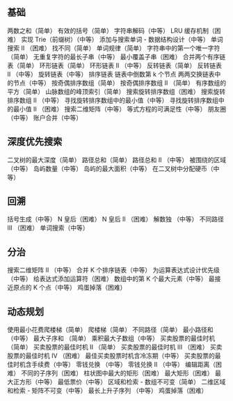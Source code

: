 





## 基础
两数之和（简单）
有效的括号（简单）
字符串解码（中等）
LRU 缓存机制（困难）
实现 Trie（前缀树）（中等）
添加与搜索单词 - 数据结构设计（中等）
单词搜索 II （困难）
找不同（简单）
单词规律（简单）
字符串中的第一个唯一字符（简单）
无重复字符的最长子串（中等）
最小覆盖子串（困难）
合并两个有序链表（简单）
环形链表（简单）
环形链表 II （中等）
反转链表（简单）
反转链表 II （中等）
旋转链表（中等）
排序链表
链表中倒数第 k 个节点
两两交换链表中的节点（中等）
按奇偶排序数组（简单）
按奇偶排序数组 II （简单）
有序数组的平方（简单）
山脉数组的峰顶索引（简单）
搜索旋转排序数组（困难）
搜索旋转排序数组 II （中等）
寻找旋转排序数组中的最小值（中等）
寻找旋转排序数组中的最小值 II （困难）
搜索二维矩阵（中等）
等式方程的可满足性（中等）
朋友圈（中等）
账户合并（中等）
## 深度优先搜索
二叉树的最大深度（简单）
路径总和（简单）
路径总和 II （中等）
被围绕的区域（中等）
岛屿数量（中等）
岛屿的最大面积（中等）
在二叉树中分配硬币（中等）
## 回溯
括号生成（中等）
N 皇后（困难）
N 皇后 II （困难）
解数独 （中等）
不同路径 III （困难）
单词搜索（中等）

## 分治
搜索二维矩阵 II （中等）
合并 K 个排序链表（中等）
为运算表达式设计优先级（中等）
给表达式添加运算符（困难）
数组中的第 K 个最大元素（中等）
最接近原点的 K 个点（中等）
鸡蛋掉落（困难）
## 动态规划
使用最小花费爬楼梯（简单）
爬楼梯（简单）
不同路径（简单）
最小路径和 （中等）
最大子序和 （简单）
乘积最大子数组（中等）
买卖股票的最佳时机（简单）
买卖股票的最佳时机 II （简单）
买卖股票的最佳时机 III （困难）
买卖股票的最佳时机 IV （困难）
最佳买卖股票时机含冷冻期（中等）
买卖股票的最佳时机含手续费（中等）
零钱兑换 （中等）
零钱兑换 II （中等）
编辑距离（困难）
不同的子序列（困难）
柱状图中最大的矩形（困难）
最大矩形（困难）
最大正方形（中等）
最低票价（中等）
区域和检索 - 数组不可变（简单）
二维区域和检索 - 矩阵不可变（中等）
最长上升子序列 （中等）
鸡蛋掉落（困难）